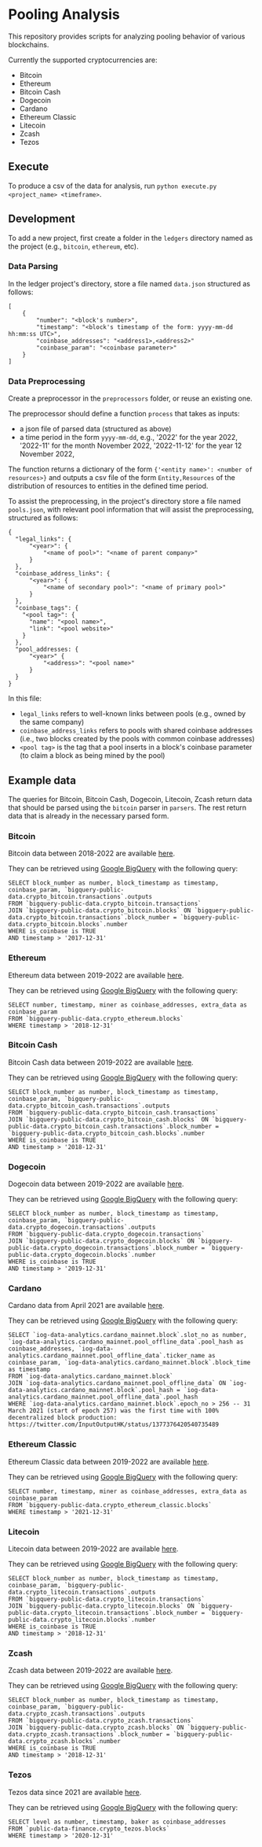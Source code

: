 # Pooling Analysis

This repository provides scripts for analyzing pooling behavior of various blockchains.

Currently the supported cryptocurrencies are:
- Bitcoin
- Ethereum
- Bitcoin Cash
- Dogecoin
- Cardano
- Ethereum Classic
- Litecoin
- Zcash
- Tezos

## Execute

To produce a csv of the data for analysis, run `python execute.py <project_name> <timeframe>`.

## Development

To add a new project, first create a folder in the `ledgers` directory named as the project (e.g., `bitcoin`, `ethereum`, etc).

### Data Parsing

In the ledger project's directory, store a file named `data.json` structured as follows:

```
[
    {
        "number": "<block's number>",
        "timestamp": "<block's timestamp of the form: yyyy-mm-dd hh:mm:ss UTC>",
        "coinbase_addresses": "<address1>,<address2>"
        "coinbase_param": "<coinbase parameter>"
    }
]
```

### Data Preprocessing

Create a preprocessor in the `preprocessors` folder, or reuse an existing one. 

The preprocessor should define a function `process` that takes as inputs:
- a json file of parsed data (structured as above)
- a time period in the form `yyyy-mm-dd`, e.g., '2022' for the year 2022, '2022-11' for the month November 2022,  '2022-11-12' for the year 12 November 2022, 

The function returns a dictionary of the form `{'<entity name>': <number of resources>}` and outputs a csv file of the form `Entity,Resources` of the distribution of resources to entities in the defined time period.

To assist the preprocessing, in the project's directory store a file named `pools.json`, with relevant pool information that will assist the preprocessing, structured as follows:

```
{
  "legal_links": {
      "<year>": {
          "<name of pool>": "<name of parent company>"
      }
  },
  "coinbase_address_links": {
      "<year>": {
          "<name of secondary pool>": "<name of primary pool>"
      }
  },
  "coinbase_tags": {
    "<pool tag>": {
      "name": "<pool name>",
      "link": "<pool website>"
    }
  },
  "pool_addresses: {
      "<year>" {
          "<address>": "<pool name>"
      }
  }
}
```

In this file:
- `legal_links` refers to well-known links between pools (e.g., owned by the same company)
- `coinbase_address_links` refers to pools with shared coinbase addresses (i.e., two blocks created by the pools with common coinbase addresses)
- `<pool tag>` is the tag that a pool inserts in a block's coinbase parameter (to claim a block as being mined by the pool)

## Example data

The queries for Bitcoin, Bitcoin Cash, Dogecoin, Litecoin, Zcash return data that should be parsed using the `bitcoin` parser in `parsers`. The rest return data that is already in the necessary parsed form.

### Bitcoin

Bitcoin data between 2018-2022 are available [here](https://drive.google.com/file/d/1D4Q0o5nARvUvTinSNcIt3yxwjZko-Twn/view?usp=sharing).

They can be retrieved using [Google BigQuery](https://console.cloud.google.com/bigquery) with the following query:

```
SELECT block_number as number, block_timestamp as timestamp, coinbase_param, `bigquery-public-data.crypto_bitcoin.transactions`.outputs
FROM `bigquery-public-data.crypto_bitcoin.transactions`
JOIN `bigquery-public-data.crypto_bitcoin.blocks` ON `bigquery-public-data.crypto_bitcoin.transactions`.block_number = `bigquery-public-data.crypto_bitcoin.blocks`.number
WHERE is_coinbase is TRUE
AND timestamp > '2017-12-31'
```

### Ethereum

Ethereum data between 2019-2022 are available [here](https://drive.google.com/file/d/1yh0hX_0_VesGxqraPd-qM1aSVNMqH63w/view).

They can be retrieved using [Google BigQuery](https://console.cloud.google.com/bigquery) with the following query:

```
SELECT number, timestamp, miner as coinbase_addresses, extra_data as coinbase_param
FROM `bigquery-public-data.crypto_ethereum.blocks`
WHERE timestamp > '2018-12-31'
```

### Bitcoin Cash

Bitcoin Cash data between 2019-2022 are available [here](https://drive.google.com/file/d/1ufi1BikyJ57RAagScayo8F_WcdHqScf8/view?usp=sharing).

They can be retrieved using [Google BigQuery](https://console.cloud.google.com/bigquery) with the following query:

```
SELECT block_number as number, block_timestamp as timestamp, coinbase_param, `bigquery-public-data.crypto_bitcoin_cash.transactions`.outputs
FROM `bigquery-public-data.crypto_bitcoin_cash.transactions`
JOIN `bigquery-public-data.crypto_bitcoin_cash.blocks` ON `bigquery-public-data.crypto_bitcoin_cash.transactions`.block_number = `bigquery-public-data.crypto_bitcoin_cash.blocks`.number
WHERE is_coinbase is TRUE
AND timestamp > '2018-12-31'
```

### Dogecoin

Dogecoin data between 2019-2022 are available [here](https://drive.google.com/file/d/1twiMtddYK7CMFdDUdPuKq5nfcERt_wrd/view?usp=sharing).

They can be retrieved using [Google BigQuery](https://console.cloud.google.com/bigquery) with the following query:

```
SELECT block_number as number, block_timestamp as timestamp, coinbase_param, `bigquery-public-data.crypto_dogecoin.transactions`.outputs
FROM `bigquery-public-data.crypto_dogecoin.transactions`
JOIN `bigquery-public-data.crypto_dogecoin.blocks` ON `bigquery-public-data.crypto_dogecoin.transactions`.block_number = `bigquery-public-data.crypto_dogecoin.blocks`.number
WHERE is_coinbase is TRUE
AND timestamp > '2019-12-31'
```

### Cardano

Cardano data from April 2021 are available [here](https://drive.google.com/file/d/1pkuciKw0zFsOHpCAP4BURcJg-WM-VdmQ/view?usp=sharing).

They can be retrieved using [Google BigQuery](https://console.cloud.google.com/bigquery) with the following query:

```
SELECT `iog-data-analytics.cardano_mainnet.block`.slot_no as number, `iog-data-analytics.cardano_mainnet.pool_offline_data`.pool_hash as coinbase_addresses, `iog-data-analytics.cardano_mainnet.pool_offline_data`.ticker_name as coinbase_param, `iog-data-analytics.cardano_mainnet.block`.block_time as timestamp
FROM `iog-data-analytics.cardano_mainnet.block`
JOIN `iog-data-analytics.cardano_mainnet.pool_offline_data` ON `iog-data-analytics.cardano_mainnet.block`.pool_hash = `iog-data-analytics.cardano_mainnet.pool_offline_data`.pool_hash
WHERE `iog-data-analytics.cardano_mainnet.block`.epoch_no > 256 -- 31 March 2021 (start of epoch 257) was the first time with 100% decentralized block production: https://twitter.com/InputOutputHK/status/1377376420540735489
```

### Ethereum Classic

Ethereum Classic data between 2019-2022 are available [here](https://drive.google.com/file/d/1FbOJT8fMOFC1grm3l1vlNfIHgI6psHnR/view?usp=sharing).

They can be retrieved using [Google BigQuery](https://console.cloud.google.com/bigquery) with the following query:

```
SELECT number, timestamp, miner as coinbase_addresses, extra_data as coinbase_param
FROM `bigquery-public-data.crypto_ethereum_classic.blocks`
WHERE timestamp > '2021-12-31'
```

### Litecoin

Litecoin data between 2019-2022 are available [here](https://drive.google.com/file/d/19UURIwOKM45aLXX3M1lU4VHqGxJ1-NwU/view?usp=sharing).

They can be retrieved using [Google BigQuery](https://console.cloud.google.com/bigquery) with the following query:

```
SELECT block_number as number, block_timestamp as timestamp, coinbase_param, `bigquery-public-data.crypto_litecoin.transactions`.outputs
FROM `bigquery-public-data.crypto_litecoin.transactions`
JOIN `bigquery-public-data.crypto_litecoin.blocks` ON `bigquery-public-data.crypto_litecoin.transactions`.block_number = `bigquery-public-data.crypto_litecoin.blocks`.number
WHERE is_coinbase is TRUE
AND timestamp > '2018-12-31'
```

### Zcash

Zcash data between 2019-2022 are available [here](https://drive.google.com/file/d/1ede9TbCbu7eElQzNgBzHUBdAU-vpZVbC/view?usp=sharing).

They can be retrieved using [Google BigQuery](https://console.cloud.google.com/bigquery) with the following query:

```
SELECT block_number as number, block_timestamp as timestamp, coinbase_param, `bigquery-public-data.crypto_zcash.transactions`.outputs
FROM `bigquery-public-data.crypto_zcash.transactions`
JOIN `bigquery-public-data.crypto_zcash.blocks` ON `bigquery-public-data.crypto_zcash.transactions`.block_number = `bigquery-public-data.crypto_zcash.blocks`.number
WHERE is_coinbase is TRUE
AND timestamp > '2018-12-31'
```

### Tezos

Tezos data since 2021 are available [here](https://drive.google.com/file/d/1Wi_mBj5T6YtUgLW4JxuLeV_jJ_221v9R/view?usp=sharing).

They can be retrieved using [Google BigQuery](https://console.cloud.google.com/bigquery) with the following query:

```
SELECT level as number, timestamp, baker as coinbase_addresses
FROM `public-data-finance.crypto_tezos.blocks`
WHERE timestamp > '2020-12-31'
```
